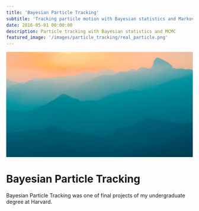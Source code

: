 ```yaml
---
title: 'Bayesian Particle Tracking'
subtitle: 'Tracking particle motion with Bayesian statistics and Markov Chain Monte Carlo'
date: 2016-05-01 00:00:00
description: Particle tracking with Bayesian statistics and MCMC
featured_image: '/images/particle_tracking/real_particle.png'
---
```


![](/images/demo/demo-landscape.jpg)

# Bayesian Particle Tracking
Bayesian Particle Tracking was one of final projects of my undergraduate degree at Harvard. 